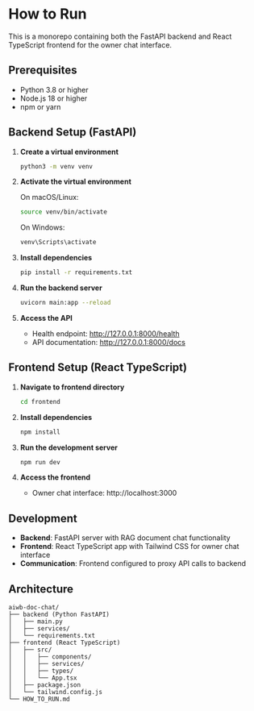 # How to Run

This is a monorepo containing both the FastAPI backend and React TypeScript frontend for the owner chat interface.

## Prerequisites
- Python 3.8 or higher
- Node.js 18 or higher
- npm or yarn

## Backend Setup (FastAPI)

1. **Create a virtual environment**
   ```bash
   python3 -m venv venv
   ```

2. **Activate the virtual environment**

   On macOS/Linux:
   ```bash
   source venv/bin/activate
   ```

   On Windows:
   ```bash
   venv\Scripts\activate
   ```

3. **Install dependencies**
   ```bash
   pip install -r requirements.txt
   ```

4. **Run the backend server**
   ```bash
   uvicorn main:app --reload
   ```

5. **Access the API**
   - Health endpoint: http://127.0.0.1:8000/health
   - API documentation: http://127.0.0.1:8000/docs

## Frontend Setup (React TypeScript)

1. **Navigate to frontend directory**
   ```bash
   cd frontend
   ```

2. **Install dependencies**
   ```bash
   npm install
   ```

3. **Run the development server**
   ```bash
   npm run dev
   ```

4. **Access the frontend**
   - Owner chat interface: http://localhost:3000

## Development

- **Backend**: FastAPI server with RAG document chat functionality
- **Frontend**: React TypeScript app with Tailwind CSS for owner chat interface
- **Communication**: Frontend configured to proxy API calls to backend

## Architecture

```
aiwb-doc-chat/
├── backend (Python FastAPI)
│   ├── main.py
│   ├── services/
│   └── requirements.txt
├── frontend (React TypeScript)
│   ├── src/
│   │   ├── components/
│   │   ├── services/
│   │   ├── types/
│   │   └── App.tsx
│   ├── package.json
│   └── tailwind.config.js
└── HOW_TO_RUN.md
```
